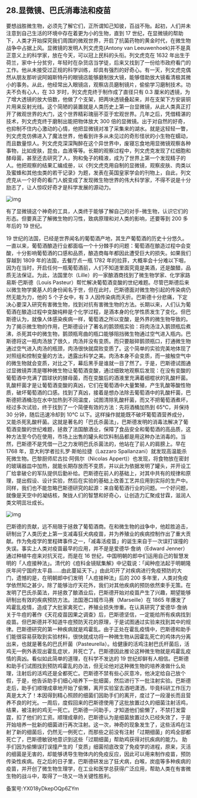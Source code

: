 ## 28.显微镜、巴氏消毒法和疫苗
要想战胜微生物，必须先了解它们，正所谓知己知彼，百战不殆。起初，人们并未注意到自己生活的环境中存在着更为小的生物，直到 17 世纪，在显微镜的帮助下，人类才开始探究我们周围的微观世界，开启了抗菌药物的黄金时代，在微生物战争中占据上风。显微镜的发明人列文虎克(Antony van Leeuwenhoek)并不是真正意义上的科学家，放在今天，可以冠上民科的头衔。列文虎克在 1632 年出生于荷兰，家中十分贫穷，年轻时在杂货店当学徒，后来又找到了一份给市政府看门的工作。他从未接受过正规的科学训练，却具有强烈的好奇心。有一天，列文虎克偶然从朋友那听说阿姆斯特丹的眼镜店能够磨制放大镜，能够借助放大镜看清极其微小的事务。从此，他经常出入眼镜店，观察店员磨制镜片，偷偷学习磨制技术。功夫不负有心人，在 33 岁时，列文虎克终于制作成了直径只有 0.3 厘米的透镜，为了增大透镜的放大倍数，他做了个支架，把两块透镜叠起来，并在支架下方安装铜片用来反射光线。这个简陋的装置就是人类历史上第一台显微镜，从此人类真正打开了微观世界的大门，这个世界精彩瑰丽不亚于宏观世界。几年之后，凭借精湛的技术，列文虎克终于磨制出能把物体放大 300 倍的显微镜。出于对自然的好奇，也抑制不住内心激动的心情，他把显微镜对准了采集来的湖水。就是这轻轻一瞥，列文虎克仿佛进入了魔法世界，他看到许多从未见过的奇形怪状的小生物在蠕动，而且数量惊人。列文虎克深深陶醉在这个异世界中，废寝忘食地用显微镜观察各种事物，比如皮肤，昆虫，血液等等。长期的观察过程中，列文虎克发现了红细胞和酵母菌，甚至还去研究了人，狗和兔子的精液，成为了世界上第一个发现精子的人。他把观察的结果汇编成册，以《列文虎克用自制的显微镜，观察皮肤、肉类以及蜜蜂和其他虫类的若干记录》为题，发表在英国皇家学会的刊物上，自此，列文虎克从一个好奇的看门人蜕变成了发现微生物世界的伟大科学家，不得不说是十分励志了，让人惊叹好奇才是科学发展的源动力。


  



![img](https://pic3.zhimg.com/v2-81093ec8bf7db7c0088f55d0197decdf.webp)

有了显微镜这个神奇的工具，人类终于能够了解自己的对手-微生物，认识它们的形态。但要真正了解微生物的习性，致病原理和对人类的影响，还要等到 200 多年后的 19 世纪。


19 世纪的法国，已经是世界闻名的葡萄酒产地，其生产葡萄酒的历史十分悠久。一直以来，葡萄酒酿造行业都面临一个十分棘手的问题：葡萄酒在酿造过程中会变酸，十分影响葡萄酒的口感和品质，酿造商每年都因此遭受巨大的损失。如果我们穿越到 1809 年的法国，去餐厅点一瓶 1782 年的拉菲，大概率会十分难以下咽，因为在当时，开启任何一瓶葡萄酒前，人们不知道里面究竟是美酒，还是酸醋，品质无法保证。为此，法国里尔（Lille）的一家酿酒商找到了微生物学家、化学家路易斯·巴斯德（Louis Pasteur）帮忙解决葡萄酒变酸的世纪难题。尽管巴斯德后来以微生物学奠基人的身份闻名于世，但在此时，巴斯德面对微生物引起的传染病仍然无能为力，他的 5 个子女中，有 3 人因传染病而夭折。巴斯德十分悲痛，下定决心要深入研究有害微生物，找到对抗有害微生物的方法。长期以来，人们认为葡萄酒在酿造过程中变酸纯粹是个化学过程，是酒本身的化学性质发生了变化。但巴斯德认为，就像人体感染疾病一样，葡萄酒之所以变酸，是外界的微生物导致的。为了揭示微生物的作用，巴斯德设计了著名的鹅颈瓶实验：将肉汤注入鹅颈瓶后煮沸，杀死其中的微生物，鹅颈瓶弯曲的瓶口能够阻挡微生物通过空气进入瓶内。巴斯德将这一瓶肉汤放了很久，肉汤并没有变质。而只要敲碎鹅颈瓶口，打通微生物通过空气进入肉汤的瓶颈，肉汤很快就腐败变质了。这个简单的实验完美地体现了对照组和控制变量的方法，透露出科学之美。肉汤本身不会变质，而一接触空气中的微生物就会变质，对比之下，幕后黑手是谁就一目了然了。于是，巴斯德试图通过显微镜弄清是哪种微生物让葡萄酒变酸，通过细致地观察后发现：在没有变酸的葡萄酒中充满了圆球状的酵母菌，而在变酸后的酒液里充满着细棍状的乳酸杆菌。乳酸杆菌才是让葡萄酒变酸的真凶，它们在葡萄酒中大量繁殖，产生乳酸等酸性物质，破坏葡萄酒的口感。找到了真凶，接着是想办法除去葡萄酒中的乳酸杆菌，巴斯德把酒桶泡在水中加热到不同温度，试图清除乳酸杆菌，而又不把葡萄酒煮坏，经过多次试验，终于找到了一个简便有效的方法：先将酒桶加热到 65℃，并保持 30 分钟，随后迅速冷却到 10℃ 以下。这样操作就能既不破坏葡萄酒营养成分，又能杀死乳酸杆菌。这就是著名的「巴氏杀菌法」，巴斯德发明的消毒法解决了葡萄酒变酸的世纪难题，拯救了法国酿酒业，保障了食品安全和葡萄酒的高品质，这种方法至今仍在使用，市场上出售的罐头和饮料制品都是用这种办法消毒的。当然，巴斯德不是凭借一己之力发明巴氏杀菌法的，他站在了前人的肩膀上。早在 1768 年，意大利学者拉扎罗·斯帕拉捷（Lazzaro Spallanzani）就发现高温能杀死微生物。巴黎厨师尼古拉·阿佩尔（Nicolas Appert)）也发现，将食物放在密封的玻璃器皿中加热，就能长期存放而不变质，并以此为依据发明了罐头，并开设工厂给拿破仑的军队提供后勤补给。巴斯德在前人的基础上，对其中共有的规律和原理，提出假设、设计实验，然后在实验的基础上改善工艺并应用到实际的生产中。同样，我们也不能忽略巴斯德研究的起源：来自葡萄酒行业的问题。一个好问题，就像是天空中的凝结核，聚拢人们的智慧和好奇心，让创造力汇聚成甘霖，滋润人类文明茁壮成长。


  



![img](https://pic4.zhimg.com/v2-cd02797069f135cb906771cd363172bf.webp)

巴斯德的贡献，远不局限于拯救了葡萄酒商。在和微生物的战争中，他趁胜追击，研制出了人类历史上第一支减毒狂犬病疫苗，并为养殖业的疾病控制作出了重大贡献。作为免疫学的里程碑事件之一，「减毒活疫苗」的诞生来自于一次误打误撞的失误。事实上人类对疫苗最早的应用，并不是是爱德华·詹纳（Edward Jenner）通过种植牛痘来对抗天花，而是在 16 世纪，中国明朝的郎中们运用自己的智慧发明的「人痘接种法」。清代的《痘科金镜赋集解》中记载说：「闻种痘法起于明朝隆庆年间宁国府太平县……由此蔓延天下。」由此叩开了对疾病进行免疫预防的大门，遗憾的是，在明朝郎中们发明「人痘接种法」后的 200 多年里，人类对免疫学依然知之甚少。除了能够治疗天花外，我们对其他疾病的预防依然束手无策。在发明了巴氏杀菌法，并拯救了酿酒业后，巴斯德开始对疫苗产生了兴趣，期望能够研制出有效的疾病预防方法。法国港口城市马赛（Marseille）在 1865 年爆发了鸡霍乱疫情，造成了大批家禽死亡，养殖业损失惨重。在认真研究了爱德华·詹纳关于牛痘的著作《天花疫苗因果之调查》后，巴斯德坚信，一定能给所有疾病找到疫苗。但巴斯德并不知道牛痘预防天花的原理，于是试图通过实验来找到其中的规律。巴斯德研究的第一种疾病就是鸡霍乱。由于正处在霍乱疫情中，巴斯德和助手们能很容易获取到实验材料，很快就成功将一种微生物从因霍乱死亡的鸡体内分离出来，也就是著名的巴氏杆菌（Pasteurella）。给健康的活鸡注射巴氏杆菌后，活鸡无一例外表现出霍乱症状，并死亡了。巴斯德因此推论这种微生物就是鸡霍乱疫情的真凶。看似如此简单的道理，在科学不发达的 19 世纪却鲜有人相信。巴斯德和助手们试图找到预防鸡霍乱的办法，但无论他对这种微生物的培养液做什么处理，注射后的活鸡还是全都死亡。巴斯德不禁有些心灰意冷，他决定给自己放个假，于是，他告诉助手们细心培养下一批细菌，然后进行下一批注射实验。巴斯德走后，助手们顺理成章地开始了偷懒，离开实验室去酒吧潇洒，毕竟科研工作压力真是太大了！本因得到精心照顾的细菌们因助手们的离开，度过了一段漫长而且营养不良的时光。一周后，度假回来的巴斯德使用了这批放置过久的细菌注射活鸡，结果，被注射的鸡无一死亡。巴斯德一问助手，才知道他们偷懒了，不禁打发雷霆，扣了他们的工资。顺理成章的，巴斯德认为是细菌放置过久已经失效了，于是开始培养一批新的细菌进行再次注射。这一次，神奇的现象发生了，这些活鸡在注射了新的细菌后，仍然无一例死亡，而那些之前没有注射「过期细菌」的鸡全部都死亡了，巴斯德敏锐地意识到这些「过期细菌」帮助鸡获得对抗疾病的能力。 助手们因为偷懒误打误撞产生的「变质」细菌彻底改变了免疫学的进程，原来，灭活的细菌是无害的，却能够诱导生物体内的免疫反应，因此可以用来制作疫苗，预防传染性疾病。在之后的日子里，巴斯德研发出了狂犬病，白喉，炭疽等多种疾病的疫苗，并开创了微生物生理学，在工业和医学总获得广泛应用，帮助人类在有害微生物的战斗中，取得了一场又一场关键性胜利。


备案号:YX018yDkepOQp6ZYm

